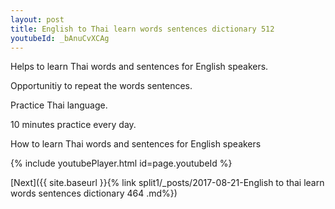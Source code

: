 ```yaml
---
layout: post
title: English to Thai learn words sentences dictionary 512 
youtubeId: _bAnuCvXCAg
---
```

 
 
Helps to learn Thai words and sentences for English speakers.

Opportunitiy to repeat the words sentences. 

Practice Thai language. 
 
10 minutes practice every day. 
 
How to learn Thai words and sentences for English speakers 
 
{% include youtubePlayer.html id=page.youtubeId %}
 
 
[Next]({{ site.baseurl }}{% link  split1/_posts/2017-08-21-English to thai learn words sentences dictionary 464 .md%})
 
